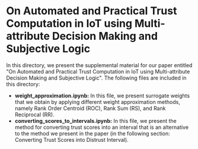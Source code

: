 # On Automated and Practical Trust Computation in IoT using Multi-attribute Decision Making and Subjective Logic

In this directory, we present the supplemental material for our paper entitled "On Automated and Practical Trust Computation in IoT using Multi-attribute Decision Making and Subjective Logic". The following files are included in this directory: 

* <b>weight_approximation.ipynb:</b> In this file, we present surrogate weights that we obtain by applying different weight approximation methods, namely Rank Order Centroid (ROC), Rank Sum (RS), and Rank Reciprocal (RR).
* <b>converting_scores_to_intervals.ipynb:</b> In this file, we present the method for converting trust scores into an interval that is an alternative to the method we present in the paper (in the following section: Converting Trust Scores into Distrust Interval).


<!-- 
    * Nested bullet
        * Sub-nested bullet etc
-->
